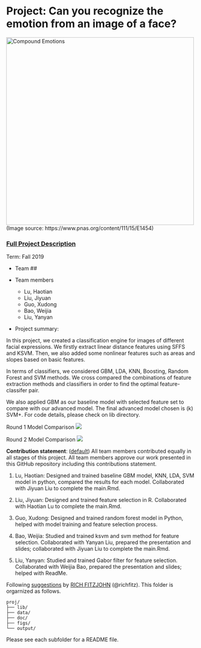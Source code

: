 # Project: Can you recognize the emotion from an image of a face? 
<img src="figs/CE.jpg" alt="Compound Emotions" width="500"/>
(Image source: https://www.pnas.org/content/111/15/E1454)

### [Full Project Description](doc/project3_desc.md)

Term: Fall 2019

+ Team ##
+ Team members
	+ Lu, Haotian 
	+ Liu, Jiyuan
	+ Guo, Xudong
	+ Bao, Weijia
	+ Liu, Yanyan

+ Project summary: 

In this project, we created a classification engine for images of different facial expressions. We firstly extract linear distance features using SFFS and KSVM. Then, we also added some nonlinear features such as areas and slopes based on basic features.

In terms of classifiers, we considered GBM, LDA, KNN, Boosting, Random Forest and SVM methods. We cross compared the combinations of feature extraction methods and classifiers in order to find the optimal feature-classifer pair.

We also applied GBM as our baseline model with selected feature set to compare with our advanced model. The final advanced model chosen is (k) SVM+. For code details, please check on lib directory.

Round 1 Model Comparison
![](https://github.com/TZstatsADS/fall2019-proj3-sec2--grp7/blob/master/figs/Round1.png)

Round 2 Model Comparison
![](https://github.com/TZstatsADS/fall2019-proj3-sec2--grp7/blob/master/figs/Round2.png)

**Contribution statement**: ([default](doc/a_note_on_contributions.md)) All team members contributed equally in all stages of this project. All team members approve our work presented in this GitHub repository including this contributions statement. 


1. Lu, Haotian: Designed and trained baseline GBM model, KNN, LDA, SVM model in python, compared the results for each model. Collaborated with Jiyuan Liu to complete the main.Rmd.

2. Liu, Jiyuan: Designed and trained feature selection in R. Collaborated with Haotian Lu to complete the main.Rmd.

3. Guo, Xudong: Designed and trained random forest model in Python, helped with model training and feature selection process.

4. Bao, Weijia: Studied and trained ksvm and svm method for feature selection. Collaborated with Yanyan Liu, prepared the presentation and slides; collaborated with Jiyuan Liu to complete the main.Rmd. 

5. Liu, Yanyan: Studied and trained Gabor filter for feature selection. Collaborated with Weijia Bao, prepared the presentation and slides; helped with ReadMe. 

Following [suggestions](http://nicercode.github.io/blog/2013-04-05-projects/) by [RICH FITZJOHN](http://nicercode.github.io/about/#Team) (@richfitz). This folder is orgarnized as follows.

```
proj/
├── lib/
├── data/
├── doc/
├── figs/
└── output/
```

Please see each subfolder for a README file.
